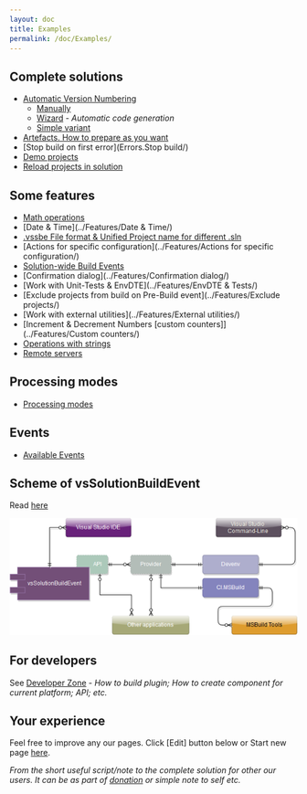 ```yaml
---
layout: doc
title: Examples
permalink: /doc/Examples/
---
```


## Complete solutions

* [Automatic Version Numbering](Version/)
    * [Manually](Version/Manually/)
    * [Wizard](Version/Wizard/) - *Automatic code generation*
    * [Simple variant](Version/Simple/)
* [Artefacts. How to prepare as you want](Artefacts/)
* [Stop build on first error](Errors.Stop build/)
* [Demo projects](Demo/)
* [Reload projects in solution](ReloadProjects/)

## Some features

* [Math operations](../Features/Math/)
* [Date & Time](../Features/Date & Time/)
* [.vssbe File format & Unified Project name for different .sln](../Features/.vssbe/)
* [Actions for specific configuration](../Features/Actions for specific configuration/)
* [Solution-wide Build Events](../Features/Solution-wide/)
* [Confirmation dialog](../Features/Confirmation dialog/)
* [Work with Unit-Tests & EnvDTE](../Features/EnvDTE & Tests/)
* [Exclude projects from build on Pre-Build event](../Features/Exclude projects/)
* [Work with external utilities](../Features/External utilities/)
* [Increment & Decrement Numbers [custom counters]](../Features/Custom counters/)
* [Operations with strings](../Features/Strings/)
* [Remote servers](../Features/Remote/)

## Processing modes

* [Processing modes](../Modes/)

## Events

* [Available Events](../Events/)

## Scheme of vsSolutionBuildEvent

Read [here](../Scheme/)

[![Scheme of vsSolutionBuildEvent projects](../Resources/scheme.png)](../Scheme/)

## For developers

See [Developer Zone](../Dev/) - *How to build plugin; How to create component for current platform; API; etc.*

## Your experience

Feel free to improve any our pages. Click [Edit] button below or Start new page [here](../New/).

*From the short useful script/note to the complete solution for other our users. It can be as part of [donation]({{site.baseurl}}/Donation/) or simple note to self etc.*
